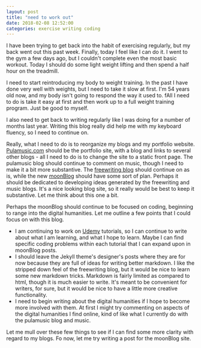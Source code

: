```yaml
---
layout: post
title: "need to work out"
date: 2018-02-08 12:52:00
categories: exercise writing coding
---
```

I have been trying to get back into the habit of exercising regularly, but my back went out this past week. Finally, today I feel like I can do it. I went to the gym a few days ago, but I couldn't complete even the most basic workout. Today I should do some light weight lifting and then spend a half hour on the treadmill.

I need to start reintroducing my body to weight training. In the past I have done very well with weights, but I need to take it slow at first. I'm 54 years old now, and my body isn't going to respond the way it used to. fAll I need to do is take it easy at first and then work up to a full weight training program. Just be good to myself.

I also need to get back to writing regularly like I was doing for a number of months last year. Writing this blog really did help me with my keyboard fluency, so I need to continue on.

Really, what I need to do is to reorganize my blogs and my portfolio website. [Pulamusic.com](http://pulamusic.com/) should be the portfolio site, with a blog and links to several other blogs - all I need to do is to change the site to a static front page. The pulamusic blog should continue to comment on music, though I need to make it a bit more substantive. The [freewriting blog](https://pulamusic.github.io/jekyll-base/) should continue on as is, while the new [moonBlog](https://pulamusic.github.io/Moon/) should have some sort of plan. Perhaps it should be dedicated to developing ideas generated by the freewriting and music blogs. It's a nice looking blog site, so it really would be best to keep it substantive. Let me think about this one a bit.

Perhaps the moonBlog should continue to be focused on coding, beginning to range into the digital humanities. Let me outline a few points that I could focus on with this blog.

* I am continuing to work on [Udemy](https://www.udemy.com/) tutorials, so I can continue to write about what I am learning, and what I hope to learn. Maybe I can find specific coding problems within each tutorial that I can expand upon in moonBlog posts.
* I should leave the Jekyll theme's designer's posts where they are for now because they are full of ideas for writing better markdown. I like the stripped down feel of the freewriting blog, but it would be nice to learn some new markdown tricks. Markdown is fairly limited as compared to html, though it is much easier to write. It's meant to be convenient for writers, for sure, but it would be nice to have a little more creative functionality.
* I need to begin writing about the digital humanities if I hope to become more involved with them. At first I might try commenting on aspects of the digital humanities I find online, kind of like what I currently do with the pulamusic blog and music.

Let me mull over these few things to see if I can find some more clarity with regard to my blogs. Fo now, let me try writing a post for the moonBlog site.
